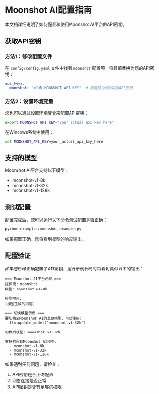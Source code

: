 ﻿# Moonshot AI配置指南

本文档详细说明了如何配置和使用Moonshot AI平台的API密钥。

## 获取API密钥

### 方法1：修改配置文件

在 `config/config.yaml` 文件中找到 `moonshot` 配置项，将其值替换为您的API密钥：

```yaml
api_keys:
  moonshot: "YOUR_MOONSHOT_API_KEY"  # 请替换为您的实际API密钥
```

### 方法2：设置环境变量

您也可以通过设置环境变量来配置API密钥：

```bash
export MOONSHOT_API_KEY="your_actual_api_key_here"
```

在Windows系统中使用：

```cmd
set MOONSHOT_API_KEY=your_actual_api_key_here
```

## 支持的模型

Moonshot AI平台支持以下模型：

- moonshot-v1-8k
- moonshot-v1-32k
- moonshot-v1-128k

## 测试配置

配置完成后，您可以运行以下命令测试配置是否正确：

```bash
python examples/moonshot_example.py
```

如果配置正确，您将看到模型的响应输出。

## 配置验证

如果您已经正确配置了API密钥，运行示例代码时将看到类似以下的输出：

```
=== Moonshot AI平台示例 ===
提供商: moonshot
模型: moonshot-v1-8k

模型响应:
[模型生成的内容]

=== 切换模型示例 ===
要切换到Moonshot AI的其他模型，可以使用:
  llm.update_model('moonshot-v1-32k')

切换后模型: moonshot-v1-32k

支持的所有Moonshot AI模型:
  - moonshot-v1-8k
  - moonshot-v1-32k
  - moonshot-v1-128k
```

如果遇到任何问题，请检查：

1. API密钥是否正确配置
2. 网络连接是否正常
3. API密钥是否有足够的权限